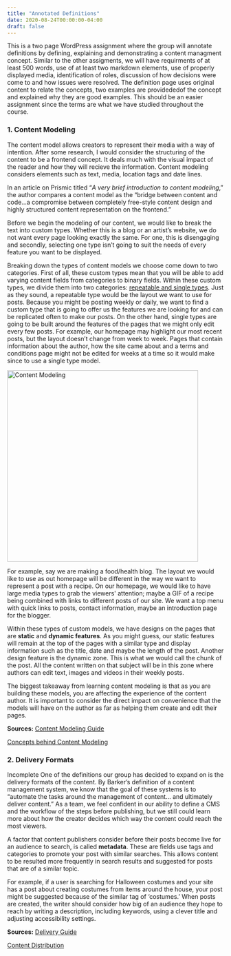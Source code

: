 ```yaml
---
title: "Annotated Definitions"
date: 2020-08-24T00:00:00-04:00
draft: false
---
```

This is a two page WordPress assignment where the group will annotate definitions by defining, explaining and demonstrating a content managment concept. Similar to the other assigments, we will have requirments of at least 500 words, use of at least two markdown elements, use of properly displayed media, identification of roles, discussion of how decisions were come to and how issues were resolved.
The definition page uses original content to relate the concepts, two examples are providededof the concept and explained why they are good examples.
This should be an easier assignment since the terms are what we have studied throughout the course. 
<h3>1. Content Modeling</h3>
The content model allows creators to represent their media with a way of intention. After some research, I would consider the structuring of the content to be a frontend concept. It deals much with the visual impact of the reader and how they will recieve the information. Content modeling considers elements such as text, media, location tags and date lines.

In an article on Prismic titled “<i>A very brief introduction to content modeling</i>,” the author compares a content model as the “bridge between content and code...a compromise between completely free-style content design and highly structured content representation on the frontend.”

Before we begin the modeling of our content, we would like to break the text into custom types. Whether this is a blog or an artist’s website, we do not want every page looking exactly the same. For one, this is disengaging and secondly, selecting one type isn’t going to suit the needs of every feature you want to be displayed.

Breaking down the types of content models we choose come down to two categories. First of all, these custom types mean that you will be able to add varying content fields from categories to binary fields. Within these custom types, we divide them into two categories: <u>repeatable and single types</u>. Just as they sound, a repeatable type would be the layout we want to use for posts. Because you might be posting weekly or daily, we want to find a custom type that is going to offer us the features we are looking for and can be replicated often to make our posts.
On the other hand, single types are going to be built around the features of the pages that we might only edit every few posts. For example, our homepage may highlight our most recent posts, but the layout doesn’t change from week to week. Pages that contain information about the author, how the site came about and a terms and conditions page might not be edited for weeks at a time so it would make since to use a single type model.

<img src="https://images.prismic.io/prismicio-content-modeling/a9adf58f5628045c2408cc547c46aec8b3fd146a_what-is-content-modeling.jpg?auto=compress,format" alt="Content Modeling" width="444" height="444" class="center">

For example, say we are making a food/health blog. The layout we would like to use as out homepage will be different in the way we want to represent a post with a recipe. On our homepage, we would like to have large media types to grab the viewers' attention; maybe a GIF of a recipe being combined with links to different posts of our site. We want a top menu with quick links to posts, contact information, maybe an introduction page for the blogger.

Within these types of custom models, we have designs on the pages that are <b>static</b> and <b>dynamic features</b>. As you might guess, our static features will remain at the top of the pages with a similar type and display information such as the title, date and maybe the length of the post. Another design feature is the dynamic zone. This is what we would call the chunk of the post. All the content written on that subject will be in this zone where authors can edit text, images and videos in their weekly posts.

The biggest takeaway from learning content modeling is that as you are building these models, you are affecting the experience of the content author. It is important to consider the direct impact on convenience that the models will have on the author as far as helping them create and edit their pages.

<b>Sources:</b>
<a href="https://alistapart.com/article/content-modelling-a-master-skill/">Content Modeling Guide</a>

<a href="https://prismic.io/concepts/content-modeling/content-modelling-101">Concepts behind Content Modeling</a>
<h3>2. Delivery Formats</h3>
Incomplete
One of the definitions our group has decided to expand on is the delivery formats of the content. By Barker’s definition of a content management system, we know that the goal of these systems is to “automate the tasks around the management of content... and ultimately deliver content.” As a team, we feel confident in our ability to define a CMS and the workflow of the steps before publishing, but we still could learn more about how the creator decides which way the content could reach the most viewers.

A factor that content publishers consider before their posts become live for an audience to search, is called <b>metadata</b>. These are fields use tags and categories to promote your post with similar searches. This allows content to be resulted more frequently in search results and suggested for posts that are of a similar topic.

For example, if a user is searching for Halloween costumes and your site has a post about creating costumes from items around the house, your post might be suggested because of the similar tag of ‘costumes.’  When posts are created, the writer should consider how big of an audience they hope to reach by writing a description, including keywords, using a clever title and adjusting accessibility settings.

<b>Sources:</b>
<a href="https://enonic.com/cms-ultimate-guide">Delivery Guide</a>

<a href="https://whatis.techtarget.com/definition/content-delivery-content-distribution-content-distribution-delivery-or-content-caching#:~:text=On%20the%20Internet%2C%20content%20delivery,content%20from%20the%20closest%20server">Content Distribution</a>
